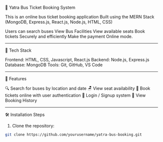 🚌 Yatra Bus Ticket Booking System 

This is an online bus ticket booking application 
Built using the 
MERN Stack (MongoDB, Express.js, React.js, Node.js, HTML, CSS)

Users can search buses
View Bus Facilities
View available seats
Book tickets Securely and efficiently
Make the payment Online mode.

----------------------------------------------------

🔧 Tech Stack

Frontend: HTML, CSS, Javascript, React.js
Backend: Node.js, Express.js
Database: MongoDB
Tools: Git, GitHub, VS Code

----------------------------------------------------

 🚀 Features

🔍 Search for buses by location and date
🪑 View seat availability
🧾 Book tickets online with user authentication
👤 Login / Signup system
📃 View Booking History

----------------------------------------------------

🛠️ Installation Steps

1. Clone the repository:

```bash
git clone https://github.com/yourusername/yatra-bus-booking.git
